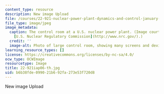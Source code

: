 ```yaml
---
content_type: resource
description: New image Upload
file: /courses/22-921-nuclear-power-plant-dynamics-and-control-january-iap-2006/b6b38fde099021b692fa273e53f720d8_22-921iap06-th.jpg
file_type: image/jpeg
image_metadata:
  caption: The control room at a U.S. nuclear power plant. (Image courtesy of the
    [U.S. Nuclear Regulatory Commission](http://www.nrc.gov/).)
  credit: ''
  image-alt: Photo of large control room, showing many screens and devices.
learning_resource_types: []
license: https://creativecommons.org/licenses/by-nc-sa/4.0/
ocw_type: OCWImage
resourcetype: Image
title: 22-921iap06-th.jpg
uid: b6b38fde-0990-21b6-92fa-273e53f720d8
---
```

New image Upload